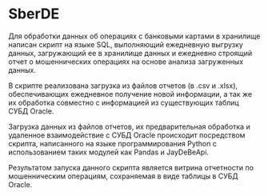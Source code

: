 # SberDE

Для обработки данных об операциях с банковыми картами в хранилище написан скрипт на языке SQL, выполняющий ежедневную выгрузку данных, загружающий ее в хранилище данных и ежедневно строящий отчет о мошеннических операциях на основе анализа загруженных данных.

В скрипте реализована загрузка из файлов отчетов (в .csv и .xlsx), обеспечивающих ежедневное получение новой информации, а так же их обработка совместно с информацией из существующих таблиц СУБД Oracle.

Загрузка данных из файлов отчетов, их предварительная обработка и удаленное взаимодействие с СУБД Oracle происходит посредством скрипта, написанного на  языке программирования Python с использованием таких модулей как Pandas и JayDeBeApi.

Результатом запуска данного скрипта является витрина отчетности по мошенническим операциям, сохраняемая в виде таблицы в СУБД Oracle. 
